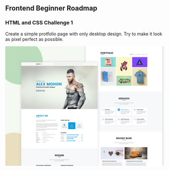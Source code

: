 ## Frontend Beginner Roadmap
### HTML and CSS Challenge 1

Create a simple protfolio page with only desktop design. Try to make it look as pixel perfect as possible.

![Portfolio page](/challenge1.png)
